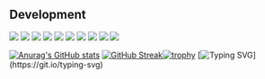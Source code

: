 ## Development
![](https://komarev.com/ghpvc/?username=locuraDU&style=for-the-badge)
[![](https://img.shields.io/badge/Dual%20Universe-ACTIVE-green?style=for-the-badge)](https://store.steampowered.com/app/2000270/Dual_Universe/)
[![](https://img.shields.io/badge/The%20Sims%204-PAUSED-yellow?style=for-the-badge)](https://store.steampowered.com/app/1222670/The_Sims_4/)
[![](https://img.shields.io/badge/Farming%20Simulator%2022-PAUSED-yellow?style=for-the-badge)](https://store.steampowered.com/app/1248130/Farming_Simulator_22/)
[![](https://img.shields.io/badge/Cities%20Skylines-PAUSED-yellow?style=for-the-badge)](https://store.steampowered.com/app/255710/Cities_Skylines/)
[![](https://img.shields.io/badge/Scrap%20Mechanic-PAUSED-yellow?style=for-the-badge)](https://store.steampowered.com/app/387990/Scrap_Mechanic/)
[![](https://img.shields.io/badge/Satisfactory-PAUSED-yellow?style=for-the-badge)](https://store.steampowered.com/app/526870/Satisfactory/)
[![](https://img.shields.io/badge/Fallout%204-NOT%20ACTIVE-red?style=for-the-badge)](https://store.steampowered.com/app/377160/Fallout_4/)
[![](https://img.shields.io/badge/Factorio-NOT%20ACTIVE-red?style=for-the-badge)](https://store.steampowered.com/app/427520/Factorio/)
[![](https://img.shields.io/badge/Ark-NOT%20ACTIVE-red?style=for-the-badge)](https://store.steampowered.com/app/346110/ARK_Survival_Evolved/)

[![Anurag's GitHub stats](https://github-readme-stats.vercel.app/api?username=CredenceHamby&count_private=true&include_all_commits=true)](https://github.com/anuraghazra/github-readme-stats)
[![GitHub Streak](https://streak-stats.demolab.com?user=CredenceHamby)](https://git.io/streak-stats)[![trophy](https://github-profile-trophy.vercel.app/?username=CredenceHamby&column=4)](https://github.com/ryo-ma/github-profile-trophy)
[![Typing SVG](https://readme-typing-svg.demolab.com?font=Fira+Code&pause=1000&vCenter=true&width=435&lines=NEO....;HOW+ARE+YOU+NEO....)](https://git.io/typing-svg)
